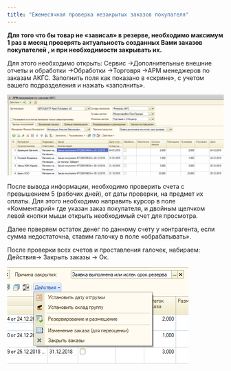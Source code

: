 ```yaml
---
title: "Ежемесячная проверка незакрытых заказов покупателя"
---
```


**Для того что бы товар не «зависал» в резерве, необходимо максимум 1 раз в месяц проверять актуальность созданных Вами заказов покупателей , и при необходимости закрывать их.**

Для этого необходимо открыть: Сервис →Дополнительные внешние отчеты и обработки →Обработки →Торговря →АРМ менеджеров по заказам АКГС. Заполнить поля как показано в «скрине», с учетом вашего подразделения и нажать «заполнить».

![](_attach/lu902410cyz_tmp_9b881dfe9924abb2.png)

После вывода информации, необходимо проверить счета с превышением 5 (рабочих дней), от даты проверки, на предмет их оплаты. Для этого необходимо направить курсор в поле «Комментарий» где указан заказ покупателя, и двойным щелчком левой кнопки мыши открыть необходимый счет для просмотра.

Далее прверяем остаток денег по данному счету у контрагента, если сумма недостаточна, ставим галочку в поле «обрабатывать».

После проверки всех счетов и проставления галочек, набираем: Действия→ Закрыть заказы → Ок.

![](_attach/lu902410cyz_tmp_f6df17d1299b3449.png)
